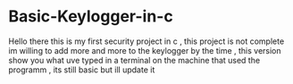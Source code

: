 # Basic-Keylogger-in-c
Hello there this is my first security project in c , this project is not complete im willing to add more and more to the keylogger by the time , this version show you what uve typed in a terminal on the machine that used the programm , its still basic but ill update it
